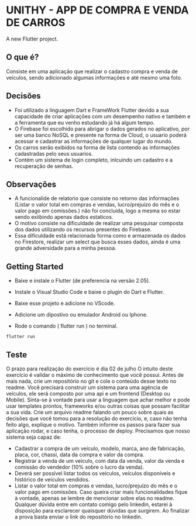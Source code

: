 # UNITHY - APP DE COMPRA E VENDA DE CARROS

A new Flutter project.

## O que é?

Consiste em uma aplicação que realizar o cadastro compra e venda de veículos, sendo adicionado algumas informações e até mesmo uma foto.

## Decisões

- Foi utilizado a linguagem Dart e FrameWork Flutter devido a sua capacidade de criar aplicações com um desempenho nativo e também e a ferramenta que eu venho estudando já há algum tempo.
- O Firebase foi escolhido para abrigar o dados gerados no aplicativo, por ser uma banco NoSQL e presente na forma de Cloud, o usuario poderá acessar e cadastrar as informações de qualquer lugar do mundo.
- Os carros serão exibidos na forma de lista contendo as informações cadastradas pelo seus usuarios.
- Contém um sistema de login completo, inlcuindo um cadastro e a recuperação de senhas.

## Observações

- A funcionalide de relatorio que consiste no retorno das informações (Listar o valor total em compras e vendas, lucro/prejuízo do mês e o valor pago em comissões.) não foi concluida, logo a mesma so estar sendo exiibindo apenas dados estaticos.
- O motivo consiste na dificuldade de realizar uma pesquisar composta dos dados utilizando os recursos presentes do Firebase.
- Essa dificuldade está relacionada forma como e armazenada os dados no Firestore, realizar um select que busca esses dados, ainda é uma grande adversidade para a minha pessoa.

## Getting Started

 - Baixe e instale o Flutter (de preferencia na versão 2.05). 
 
 - Instale o Visual Studio Code e baixe o plugin do Dart e Flutter.
 
 - Baixe esse projeto e adicione no VScode.
 
 - Adicione um dipostivo ou emulador Android ou Iphone.
 
 - Rode o comando  ( flutter run ) no terminal.
 ```
 flutter run
```
 
## Teste

O prazo para realização do exercício é dia 02 de julho
O intuito deste exercício é validar o máximo de conhecimento que você possui.
Antes de mais nada, crie um repositório no git e cole o conteúdo desse texto no readme.
Você precisará construir um sistema para uma agência de veículos, ele será composto por uma api e um frontend (Desktop ou Mobile).
Sinta-se à vontade para usar a linguagem que achar melhor e pode usar templates prontos, frameworks e/ou outras coisas que possam facilitar a sua vida.
Crie um arquivo readme falando um pouco sobre quais as decisões que você tomou para a resolução do exercício, e, caso não tenha feito algo, explique o motivo. Também informe os passos para fazer sua aplicação rodar, e caso tenha, o processo de deploy.
Precisamos que nosso sistema seja capaz de:
- Cadastrar a compra de um veículo, modelo, marca, ano de fabricação, placa, cor, chassi, data da compra e valor da compra.
- Registrar a venda de um veículo, com data da venda, valor da venda e comissão do vendedor (10% sobre o lucro da venda).
- Deverá ser possível listar todos os veículos, veículos disponíveis e histórico de veículos vendidos.
- Listar o valor total em compras e vendas, lucro/prejuízo do mês e o valor pago em comissões.
Caso queira criar mais funcionalidades fique à vontade, apenas se lembre de mencionar sobre elas no readme.
Qualquer dúvida entre em contato comigo pelo linkedin, estarei à disposição para esclarecer quaisquer dúvidas que surgirem.
Ao finalizar a prova basta enviar o link do repositório no linkedin. 
